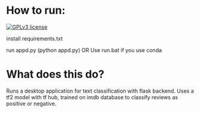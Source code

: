# How to run:

[![GPLv3 license](https://img.shields.io/badge/License-GPLv3-blue.svg)](http://perso.crans.org/besson/LICENSE.html)

install requirements.txt


 run appd.py (python appd.py)
OR Use run.bat if you use conda

# What does this do?
Runs a desktop application for text classification with flask backend.
Uses a tf2 model with tf hub, trained on imdb database to classify reviews as positive or negative.
